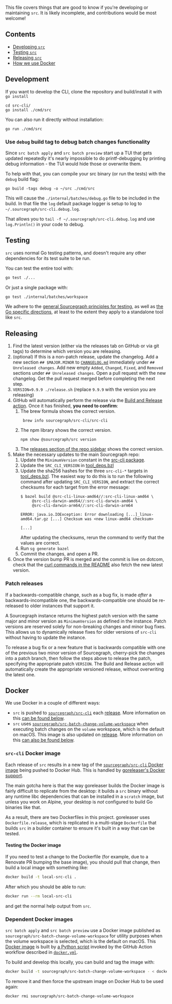This file covers things that are good to know if you're developing or maintaining `src`. It is likely incomplete, and contributions would be most welcome!

## Contents

* [Developing `src`](#development)
* [Testing `src`](#testing)
* [Releasing `src`](#releasing)
* [How we use Docker](#docker)

## Development

If you want to develop the CLI, clone the repository and build/install it with `go install`

```
cd src-cli/
go install ./cmd/src
```

You can also run it directly without installation:

```
go run ./cmd/src
```

### Use `debug` build tag to debug batch changes functionality

Since `src batch apply` and `src batch preview` start up a TUI that gets updated repeatedly it's nearly impossible to do printf-debugging by printing debug information - the TUI would hide those or overwrite them.

To help with that, you can compile your src binary (or run the tests) with the `debug` build flag:

```
go build -tags debug -o ~/src ./cmd/src
```

This will cause the `./internal/batches/debug.go` file to be included in the build. In that file the `log` default package logger is setup to log to `~/.sourcegraph/src-cli.debug.log`.

That allows you to `tail -f ~/.sourcegraph/src-cli.debug.log` and use `log.Println()` in your code to debug.

## Testing

`src` uses normal Go testing patterns, and doesn't require any other dependencies for its test suite to be run.

You can test the entire tool with:

```sh
go test ./...
```

Or just a single package with:

```sh
go test ./internal/batches/workspace
```

We adhere to the [general Sourcegraph principles for testing](https://docs.sourcegraph.com/dev/background-information/testing_principles), as well as [the Go specific directions](https://docs.sourcegraph.com/dev/background-information/languages/testing_go_code), at least to the extent they apply to a standalone tool like `src`.

## Releasing

1.  Find the latest version (either via the releases tab on GitHub or via git tags) to determine which version you are releasing.
2.  (optional) If this is a non-patch release, update the changelog. Add a new section `## $MAJOR.MINOR` to [`CHANGELOG.md`](https://github.com/sourcegraph/src-cli/blob/main/CHANGELOG.md#unreleased) immediately under `## Unreleased changes`. Add new empty `Added`, `Changed`, `Fixed`, and `Removed` sections under `## Unreleased changes`. Open a pull request with the new changelog. Get the pull request merged before completing the next step.
3.  `VERSION=9.9.9 ./release.sh` (replace `9.9.9` with the version you are releasing)
4.  GitHub will automatically perform the release via the [Build and Release action](https://github.com/sourcegraph/src-cli/actions?query=workflow%3ABuild+and+Release). Once it has finished, **you need to confirm**:
    1. The brew formula shows the correct version.
       ```shell
        brew info sourcegraph/src-cli/src-cli
       ```
    2. The npm library shows the correct version.
        ```shell
        npm show @sourcegraph/src version
       ```
    3. The [releases section of the repo sidebar](https://github.com/sourcegraph/src-cli) shows the correct version.
5.  Make the necessary updates to the main Sourcegraph repo:
    1. Update the `MinimumVersion` constant in the [src-cli package](https://github.com/sourcegraph/sourcegraph/tree/main/internal/src-cli/consts.go).
    2. Update the `SRC_CLI_VERSION` in [tool_deps.bzl](https://sourcegraph.sourcegraph.com/github.com/sourcegraph/sourcegraph@f88ee515885e1761f002f8adcc73560bcb2573ee/-/blob/dev/tool_deps.bzl?L6) 
    3. Update the sha256 hashes for the three `src-cli-*` targets in [tool_deps.bzl](https://sourcegraph.sourcegraph.com/github.com/sourcegraph/sourcegraph@f88ee515885e1761f002f8adcc73560bcb2573ee/-/blob/dev/tool_deps.bzl?L113-133). The easiest way to do this is to run the following command after updating `SRC_CLI_VERSION`, and extract the correct checksums for each target from the error message:
        ```shell
        $ bazel build @src-cli-linux-amd64//:src-cli-linux-amd64 \
             @src-cli-darwin-amd64//:src-cli-darwin-amd64 \
             @src-cli-darwin-arm64//:src-cli-darwin-arm64
        
        ERROR: java.io.IOException: Error downloading [...]_linux-amd64.tar.gz [...] Checksum was <new linux-amd64 checksum>

        [...]
        ```
        After updating the checksums, rerun the command to verify that the values are correct.
    4. Run `sg generate bazel`
    4. Commit the changes, and open a PR.
 6. Once the version bump PR is merged and the commit is live on dotcom, check that the [curl commands in the README](README.md#installation) also fetch the new latest version.

### Patch releases

If a backwards-compatible change, such as a bug fix, is made _after_ a backwards-incompatible one, the backwards-compatible one should be re-released to older instances that support it.

A Sourcegraph instance returns the highest patch version with the same major and minor version as `MinimumVersion` as defined in the instance. Patch versions are reserved solely for non-breaking changes and minor bug fixes. This allows us to dynamically release fixes for older versions of `src-cli` without having to update the instance.

To release a bug fix or a new feature that is backwards compatible with one of the previous two minor version of Sourcegraph, cherry-pick the changes into a patch branch, then follow the steps above to release the patch, specifying the appropriate patch `VERSION`. The Build and Release action will automatically create the appropriate versioned release, without overwriting the latest one.

## Docker

We use Docker in a couple of different ways:

* `src` is pushed to [`sourcegraph/src-cli`](https://hub.docker.com/r/sourcegraph/src-cli) each [release](#releasing). More information on this [can be found below](#src-cli-docker-image).
* `src` uses [`sourcegraph/src-batch-change-volume-workspace`](https://hub.docker.com/r/sourcegraph/src-batch-change-volume-workspace) when executing batch changes on the `volume` workspace, which is the default on macOS. This image is also updated  on [release](#releasing). More information on this [can also be found below](#dependent-docker-images).

### `src-cli` Docker image

Each release of `src` results in a new tag of the [`sourcegraph/src-cli` Docker image](https://hub.docker.com/r/sourcegraph/src-cli) being pushed to Docker Hub. This is handled by [goreleaser's Docker support](https://goreleaser.com/customization/docker/).

The main gotcha here is that the way goreleaser builds the Docker image is fairly difficult to replicate from the desktop: it builds a `src` binary without any runtime libc dependencies that can be installed in a `scratch` image, but unless you work on Alpine, your desktop is _not_ configured to build Go binaries like that.

As a result, there are two Dockerfiles in this project. goreleaser uses `Dockerfile.release`, which is replicated in a multi-stage `Dockerfile` that builds `src` in a builder container to ensure it's built in a way that can be tested.

#### Testing the Docker image

If you need to test a change to the Dockerfile (for example, due to a Renovate PR bumping the base image), you should pull that change, then build a local image with something like:

```bash
docker build -t local-src-cli .
```

After which you should be able to run:

```bash
docker run --rm local-src-cli
```

and get the normal help output from `src`.

### Dependent Docker images

`src batch apply` and `src batch preview` use a Docker image published as `sourcegraph/src-batch-change-volume-workspace` for utility purposes when the volume workspace is selected, which is the default on macOS. This [Docker image](./docker/batch-change-volume-workspace/Dockerfile) is built by [a Python script](./docker/batch-change-volume-workspace/push.py) invoked by the GitHub Action workflow described in [`docker.yml`](.github/workflows/docker.yml).

To build and develop this locally, you can build and tag the image with:

```sh
docker build -t sourcegraph/src-batch-change-volume-workspace - < docker/batch-change-volume-workspace/Dockerfile
```

To remove it and then force the upstream image on Docker Hub to be used again:

```sh
docker rmi sourcegraph/src-batch-change-volume-workspace
```

